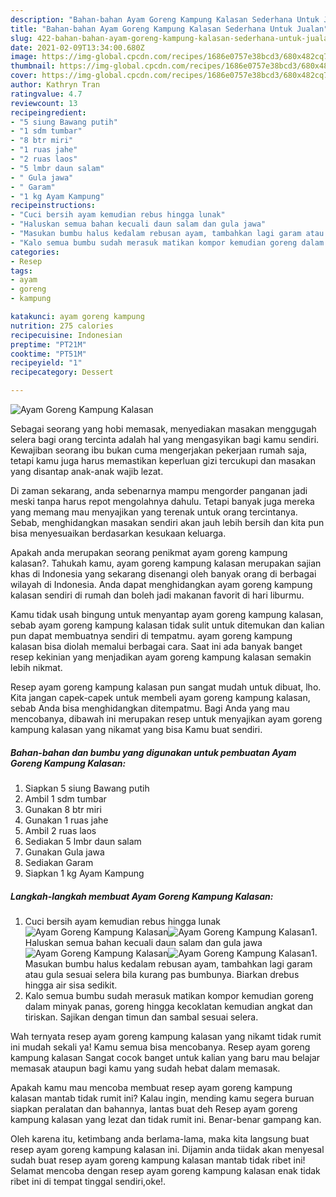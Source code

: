 ```yaml
---
description: "Bahan-bahan Ayam Goreng Kampung Kalasan Sederhana Untuk Jualan"
title: "Bahan-bahan Ayam Goreng Kampung Kalasan Sederhana Untuk Jualan"
slug: 422-bahan-bahan-ayam-goreng-kampung-kalasan-sederhana-untuk-jualan
date: 2021-02-09T13:34:00.680Z
image: https://img-global.cpcdn.com/recipes/1686e0757e38bcd3/680x482cq70/ayam-goreng-kampung-kalasan-foto-resep-utama.jpg
thumbnail: https://img-global.cpcdn.com/recipes/1686e0757e38bcd3/680x482cq70/ayam-goreng-kampung-kalasan-foto-resep-utama.jpg
cover: https://img-global.cpcdn.com/recipes/1686e0757e38bcd3/680x482cq70/ayam-goreng-kampung-kalasan-foto-resep-utama.jpg
author: Kathryn Tran
ratingvalue: 4.7
reviewcount: 13
recipeingredient:
- "5 siung Bawang putih"
- "1 sdm tumbar"
- "8 btr miri"
- "1 ruas jahe"
- "2 ruas laos"
- "5 lmbr daun salam"
- " Gula jawa"
- " Garam"
- "1 kg Ayam Kampung"
recipeinstructions:
- "Cuci bersih ayam kemudian rebus hingga lunak"
- "Haluskan semua bahan kecuali daun salam dan gula jawa"
- "Masukan bumbu halus kedalam rebusan ayam, tambahkan lagi garam atau gula sesuai selera bila kurang pas bumbunya. Biarkan drebus hingga air sisa sedikit."
- "Kalo semua bumbu sudah merasuk matikan kompor kemudian goreng dalam minyak panas, goreng hingga kecoklatan kemudian angkat dan tiriskan. Sajikan dengan timun dan sambal sesuai selera."
categories:
- Resep
tags:
- ayam
- goreng
- kampung

katakunci: ayam goreng kampung 
nutrition: 275 calories
recipecuisine: Indonesian
preptime: "PT21M"
cooktime: "PT51M"
recipeyield: "1"
recipecategory: Dessert

---
```



![Ayam Goreng Kampung Kalasan](https://img-global.cpcdn.com/recipes/1686e0757e38bcd3/680x482cq70/ayam-goreng-kampung-kalasan-foto-resep-utama.jpg)

Sebagai seorang yang hobi memasak, menyediakan masakan menggugah selera bagi orang tercinta adalah hal yang mengasyikan bagi kamu sendiri. Kewajiban seorang ibu bukan cuma mengerjakan pekerjaan rumah saja, tetapi kamu juga harus memastikan keperluan gizi tercukupi dan masakan yang disantap anak-anak wajib lezat.

Di zaman  sekarang, anda sebenarnya mampu mengorder panganan jadi meski tanpa harus repot mengolahnya dahulu. Tetapi banyak juga mereka yang memang mau menyajikan yang terenak untuk orang tercintanya. Sebab, menghidangkan masakan sendiri akan jauh lebih bersih dan kita pun bisa menyesuaikan berdasarkan kesukaan keluarga. 



Apakah anda merupakan seorang penikmat ayam goreng kampung kalasan?. Tahukah kamu, ayam goreng kampung kalasan merupakan sajian khas di Indonesia yang sekarang disenangi oleh banyak orang di berbagai wilayah di Indonesia. Anda dapat menghidangkan ayam goreng kampung kalasan sendiri di rumah dan boleh jadi makanan favorit di hari liburmu.

Kamu tidak usah bingung untuk menyantap ayam goreng kampung kalasan, sebab ayam goreng kampung kalasan tidak sulit untuk ditemukan dan kalian pun dapat membuatnya sendiri di tempatmu. ayam goreng kampung kalasan bisa diolah memalui berbagai cara. Saat ini ada banyak banget resep kekinian yang menjadikan ayam goreng kampung kalasan semakin lebih nikmat.

Resep ayam goreng kampung kalasan pun sangat mudah untuk dibuat, lho. Kita jangan capek-capek untuk membeli ayam goreng kampung kalasan, sebab Anda bisa menghidangkan ditempatmu. Bagi Anda yang mau mencobanya, dibawah ini merupakan resep untuk menyajikan ayam goreng kampung kalasan yang nikamat yang bisa Kamu buat sendiri.

<!--inarticleads1-->

##### Bahan-bahan dan bumbu yang digunakan untuk pembuatan Ayam Goreng Kampung Kalasan:

1. Siapkan 5 siung Bawang putih
1. Ambil 1 sdm tumbar
1. Gunakan 8 btr miri
1. Gunakan 1 ruas jahe
1. Ambil 2 ruas laos
1. Sediakan 5 lmbr daun salam
1. Gunakan  Gula jawa
1. Sediakan  Garam
1. Siapkan 1 kg Ayam Kampung




<!--inarticleads2-->

##### Langkah-langkah membuat Ayam Goreng Kampung Kalasan:

1. Cuci bersih ayam kemudian rebus hingga lunak
<img src="https://img-global.cpcdn.com/steps/cd44317ddfd28298/160x128cq70/ayam-goreng-kampung-kalasan-langkah-memasak-1-foto.jpg" alt="Ayam Goreng Kampung Kalasan"><img src="https://img-global.cpcdn.com/steps/4a4db7ccfb2e4dfd/160x128cq70/ayam-goreng-kampung-kalasan-langkah-memasak-1-foto.jpg" alt="Ayam Goreng Kampung Kalasan">1. Haluskan semua bahan kecuali daun salam dan gula jawa
<img src="https://img-global.cpcdn.com/steps/7a4cd51cf6062d8f/160x128cq70/ayam-goreng-kampung-kalasan-langkah-memasak-2-foto.jpg" alt="Ayam Goreng Kampung Kalasan"><img src="https://img-global.cpcdn.com/steps/4fea54f978dd70b0/160x128cq70/ayam-goreng-kampung-kalasan-langkah-memasak-2-foto.jpg" alt="Ayam Goreng Kampung Kalasan">1. Masukan bumbu halus kedalam rebusan ayam, tambahkan lagi garam atau gula sesuai selera bila kurang pas bumbunya. Biarkan drebus hingga air sisa sedikit.
1. Kalo semua bumbu sudah merasuk matikan kompor kemudian goreng dalam minyak panas, goreng hingga kecoklatan kemudian angkat dan tiriskan. Sajikan dengan timun dan sambal sesuai selera.




Wah ternyata resep ayam goreng kampung kalasan yang nikamt tidak rumit ini mudah sekali ya! Kamu semua bisa mencobanya. Resep ayam goreng kampung kalasan Sangat cocok banget untuk kalian yang baru mau belajar memasak ataupun bagi kamu yang sudah hebat dalam memasak.

Apakah kamu mau mencoba membuat resep ayam goreng kampung kalasan mantab tidak rumit ini? Kalau ingin, mending kamu segera buruan siapkan peralatan dan bahannya, lantas buat deh Resep ayam goreng kampung kalasan yang lezat dan tidak rumit ini. Benar-benar gampang kan. 

Oleh karena itu, ketimbang anda berlama-lama, maka kita langsung buat resep ayam goreng kampung kalasan ini. Dijamin anda tiidak akan menyesal sudah buat resep ayam goreng kampung kalasan mantab tidak ribet ini! Selamat mencoba dengan resep ayam goreng kampung kalasan enak tidak ribet ini di tempat tinggal sendiri,oke!.

